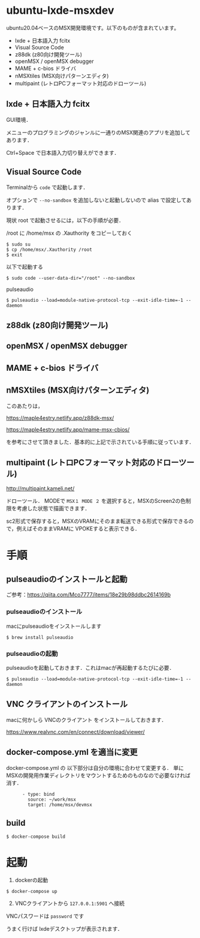 # ubuntu-lxde-msxdev

ubuntu20.04ベースのMSX開発環境です。以下のものが含まれています。

* lxde + 日本語入力 fcitx
* Visual Source Code
* z88dk (z80向け開発ツール)
* openMSX / openMSX debugger
* MAME + c-bios ドライバ
* nMSXtiles (MSX向けパターンエディタ)
* multipaint (レトロPCフォーマット対応のドローツール)

## lxde + 日本語入力 fcitx

GUI環境．

メニューのプログラミングのジャンルに一通りのMSX関連のアプリを追加してあります．

Ctrl+Space で日本語入力切り替えができます．

## Visual Source Code

Terminalから ```code``` で起動します．

オプションで ```--no-sandbox``` を追加しないと起動しないので alias で設定してあります．

現状 root で起動させるには，以下の手順が必要．

/root に /home/msx の .Xauthority をコピーしておく
```
$ sudo su
$ cp /home/msx/.Xauthority /root
$ exit
```

以下で起動する
```
$ sudo code --user-data-dir="/root" --no-sandbox
```

pulseaudio 
```
$ pulseaudio --load=module-native-protocol-tcp --exit-idle-time=-1 --daemon
```

## z88dk (z80向け開発ツール)
## openMSX / openMSX debugger
## MAME + c-bios ドライバ
## nMSXtiles (MSX向けパターンエディタ)

このあたりは，

https://maple4estry.netlify.app/z88dk-msx/

https://maple4estry.netlify.app/mame-msx-cbios/

を参考にさせて頂きました．基本的に上記で示されている手順に従っています．


## multipaint (レトロPCフォーマット対応のドローツール)

http://multipaint.kameli.net/

ドローツール．
MODEで ```MSX１ MODE ２``` を選択すると，MSXのScreen2の色制限を考慮した状態で描画できます．

sc2形式で保存すると，MSXのVRAMにそのまま転送できる形式で保存できるので，例えばそのままVRAMに
VPOKEすると表示できる．

# 手順

## pulseaudioのインストールと起動

ご参考：https://qiita.com/Mco7777/items/18e29b98ddbc2614169b

### pulseaudioのインストール
macにpulseaudioをインストールします
```
$ brew install pulseaudio
```

### pulseaudioの起動
pulseaudioを起動しておきます．これはmacが再起動するたびに必要．
```
$ pulseaudio --load=module-native-protocol-tcp --exit-idle-time=-1 --daemon
```

## VNC クライアントのインストール

macに何かしら VNCのクライアント をインストールしておきます．

https://www.realvnc.com/en/connect/download/viewer/


## docker-compose.yml を適当に変更

docker-compose.yml の 以下部分は自分の環境に合わせて変更する．
単にMSXの開発用作業ディレクトリをマウントするためのものなので必要なければ消す．

```
      - type: bind
        source: ~/work/msx
        target: /home/msx/devmsx
```

## build

```
$ docker-compose build
```

# 起動

1. dockerの起動
```
$ docker-compose up
```

2. VNCクライアントから ```127.0.0.1:5901``` へ接続

VNCパスワードは ```password``` です

うまく行けば lxdeデスクトップが表示されます．
